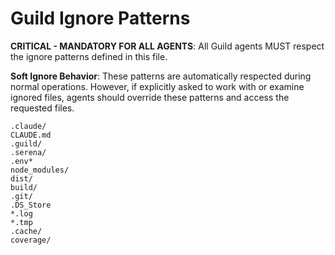 # Guild Ignore Patterns

**CRITICAL - MANDATORY FOR ALL AGENTS**: All Guild agents MUST respect the ignore patterns defined in this file.

**Soft Ignore Behavior**: These patterns are automatically respected during normal operations. However, if explicitly asked to work with or examine ignored files, agents should override these patterns and access the requested files.

```
.claude/
CLAUDE.md
.guild/
.serena/
.env*
node_modules/
dist/
build/
.git/
.DS_Store
*.log
*.tmp
.cache/
coverage/
```
